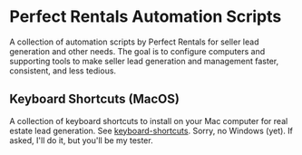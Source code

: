 # Perfect Rentals Automation Scripts

A collection of automation scripts by Perfect Rentals for seller lead generation and other needs. The goal is to configure computers and supporting tools to make seller lead generation and management faster, consistent, and less tedious.

## Keyboard Shortcuts (MacOS)

A collection of keyboard shortcuts to install on your Mac computer for real estate lead generation. See [keyboard-shortcuts](./keyboard-shortcuts). Sorry, no Windows (yet). If asked, I'll do it, but you'll be my tester.
